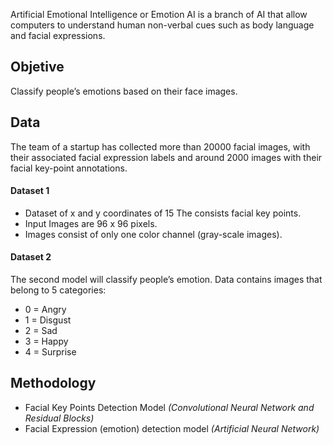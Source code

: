 
Artificial Emotional Intelligence or Emotion AI is a branch of AI that allow computers to understand human non-verbal cues such as body language and facial expressions.


## Objetive
Classify people’s emotions based on their face images.

## Data
The team of a startup has collected more than 20000 facial images, with their associated facial expression labels and around 2000 images with their facial key-point annotations.

#### **Dataset 1**
- Dataset of x and y coordinates of 15 The consists facial key points.
- Input Images are 96 x 96 pixels.
- Images consist of only one color channel (gray-scale images).  

#### **Dataset 2**
The second model will classify people’s emotion. Data contains images that belong to 5 categories:
- 0 = Angry
- 1 = Disgust
- 2 = Sad
- 3 = Happy
- 4 = Surprise


## Methodology
- Facial Key Points Detection Model _(Convolutional Neural Network and Residual Blocks)_
- Facial Expression (emotion) detection model _(Artificial Neural Network)_



